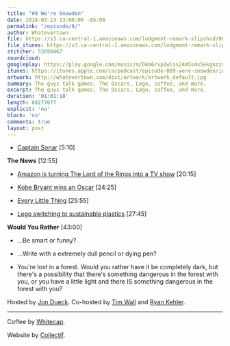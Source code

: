 ```yaml
---
title: "#9 We're Snowden"
date: 2018-03-13 13:00:00 -05:00
permalink: "/episode/9/"
author: Whatevertown
file: https://s3.ca-central-1.amazonaws.com/lodgment-remark-slipshod/009.mp3
file_itunes: https://s3.ca-central-1.amazonaws.com/lodgment-remark-slipshod/009.m4a
stitcher: 53690467
soundcloud: 
googleplay: https://play.google.com/music/m/D4a6rvp2wlss24m5s4x5ekgkzzm?t=Episode_009_Were_Snowden-Whatevertown
itunes: https://itunes.apple.com/ca/podcast/episode-009-were-snowden/id1326449177?i=1000406260914&mt=2
artwork: http://whatevertown.com/dist/artwork/artwork_default.jpg
summary: The guys talk games, The Oscars, Lego, coffee, and more.
excerpt: The guys talk games, The Oscars, Lego, coffee, and more.
duration: '01:01:18'
length: 88277077
explicit: 'no'
block: 'no'
comments: true
layout: post
---
```


- [Captain Sonar](http://www.matagot.com/en/catalog/details/expert-games/1/captain-sonar/808#scrol) [5:10]

**The News** [12:55]

- [Amazon is turning The Lord of the Rings into a TV show](https://www.theverge.com/2017/11/13/16644782/the-lord-of-the-rings-amazon-television-show) [20:15]

- [Kobe Bryant wins an Oscar](http://www.espn.com/nba/story/_/id/22648342/kobe-bryant-dear-basketball-wins-oscar-best-animated-short) [24:25]

- [Every Little Thing](https://www.gimletmedia.com/every-little-thing) [25:55]

- [Lego switching to sustainable plastics](https://www.theverge.com/2018/3/2/17070454/lego-bricks-sustainable-plastic-toys) [27:45]

**Would You Rather** [43:00]

- …Be smart or funny?

- …Write with a extremely dull pencil or dying pen?

- You're lost in a forest. Would you rather have it be completely dark, but there's a possibility that there's something dangerous in the forest with you, or you have a little light and there IS something dangerous in the forest with you?

Hosted by [Jon Dueck](https://twitter.com/jonduck). Co-hosted by [Tim Wall](https://twitter.com/timjosephwall) and [Ryan Kehler](https://twitter.com/ryankehler).

---

Coffee by [Whitecap](http://drinkwhitecap.com/).

Website by [Collectif](http://collectif.co).